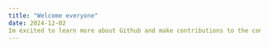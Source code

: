 ```yaml
---
title: "Welcome everyone"
date: 2024-12-02
Im excited to learn more about Github and make contributions to the community.
---
```

